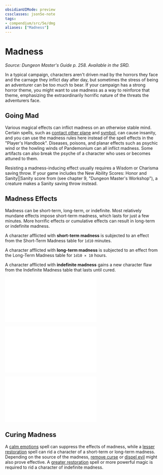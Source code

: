 ```yaml
---
obsidianUIMode: preview
cssclasses: json5e-note
tags:
- compendium/src/5e/dmg
aliases: ["Madness"]
---
```

# Madness
*Source: Dungeon Master's Guide p. 258. Available in the SRD.* 

In a typical campaign, characters aren't driven mad by the horrors they face and the carnage they inflict day after day, but sometimes the stress of being an adventurer can be too much to bear. If your campaign has a strong horror theme, you might want to use madness as a way to reinforce that theme, emphasizing the extraordinarily horrific nature of the threats the adventurers face.

## Going Mad

Various magical effects can inflict madness on an otherwise stable mind. Certain spells, such as [contact other plane](/2-Mechanics/CLI/spells/contact-other-plane.md) and [symbol](/2-Mechanics/CLI/spells/symbol.md), can cause insanity, and you can use the madness rules here instead of the spell effects in the "Player's Handbook". Diseases, poisons, and planar effects such as psychic wind or the howling winds of Pandemonium can all inflict madness. Some artifacts can also break the psyche of a character who uses or becomes attuned to them.

Resisting a madness-inducing effect usually requires a Wisdom or Charisma saving throw. If your game includes the New Ability Scores: Honor and Sanity||Sanity score from  (see chapter 9, "Dungeon Master's Workshop"), a creature makes a Sanity saving throw instead.

## Madness Effects

Madness can be short-term, long-term, or indefinite. Most relatively mundane effects impose short-term madness, which lasts for just a few minutes. More horrific effects or cumulative effects can result in long-term or indefinite madness.

A character afflicted with **short-term madness** is subjected to an effect from the Short-Term Madness table for `1d10` minutes.

A character afflicted with **long-term madness** is subjected to an effect from the Long-Term Madness table for `1d10 × 10` hours.

A character afflicted with **indefinite madness** gains a new character flaw from the Indefinite Madness table that lasts until cured.

![Short-Term Madness](/2-Mechanics/CLI/tables/short-term-madness.md)

![Long-Term Madness](/2-Mechanics/CLI/tables/long-term-madness.md)

![Indefinite Madness](/2-Mechanics/CLI/tables/indefinite-madness.md)

## Curing Madness

A [calm emotions](/2-Mechanics/CLI/spells/calm-emotions.md) spell can suppress the effects of madness, while a [lesser restoration](/2-Mechanics/CLI/spells/lesser-restoration.md) spell can rid a character of a short-term or long-term madness. Depending on the source of the madness, [remove curse](/2-Mechanics/CLI/spells/remove-curse.md) or [dispel evil](/2-Mechanics/CLI/spells/dispel-evil-and-good.md) might also prove effective. A [greater restoration](/2-Mechanics/CLI/spells/greater-restoration.md) spell or more powerful magic is required to rid a character of indefinite madness.